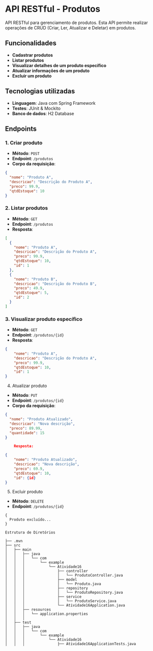 # API RESTful - Produtos

API RESTful para gerenciamento de produtos. Esta API permite realizar operações de CRUD (Criar, Ler, Atualizar e Deletar) em produtos.

## Funcionalidades

- **Cadastrar produtos**
- **Listar produtos**
- **Visualizar detalhes de um produto específico**
- **Atualizar informações de um produto**
- **Excluir um produto**

## Tecnologias utilizadas

- **Linguagem**: Java com Spring Framework
- **Testes**: JUnit & Mockito
- **Banco de dados**: H2 Database

## Endpoints

### 1. Criar produto

- **Método**: `POST`
- **Endpoint**: `/produtos`
- **Corpo da requisição**:
  
```json
{
  "nome": "Produto A",
  "descricao": "Descrição do Produto A",
  "preco": 99.9,
  "qtdEstoque": 10
}
```

### 2. Listar produtos

- **Método**: `GET`
- **Endpoint**: `/produtos`
- **Resposta**:

```json
[
  {
    "nome": "Produto A",
    "descricao": "Descrição do Produto A",
    "preco": 99.9,
    "qtdEstoque": 10,
    "id": 1
  },
  {
    "nome": "Produto B",
    "descricao": "Descrição do Produto B",
    "preco": 49.9,
    "qtdEstoque": 5,
    "id": 2
  }
]
```

### 3. Visualizar produto específico

- **Método**: `GET`
- **Endpoint**: `/produtos/{id}`
- **Resposta**:

```json
{
    "nome": "Produto A",
    "descricao": "Descrição do Produto A",
    "preco": 99.9,
    "qtdEstoque": 10,
    "id": 1
}
```

4. Atualizar produto

- **Método**: `PUT`
- **Endpoint**: `/produtos/{id}`
- **Corpo da requisição**:

```json
{
  "nome": "Produto Atualizado",
  "descricao": "Nova descrição",
  "preco": 89.99,
  "quantidade": 15
}

    Resposta:

{
    "nome": "Produto Atualizado",
    "descricao": "Nova descrição",
    "preco": 69.9,
    "qtdEstoque": 10,
    "id": {id}
}
```

5. Excluir produto

- **Método**: `DELETE`
- **Endpoint**: `/produtos/{id}`

```
{
  Produto excluído...
}
```

```
Estrutura de Diretórios

├── .mvn
├── src
│   ├── main
│   │   ├── java
│   │   │   └── com
│   │   │       └── example
│   │   │           └── Atividade16
│   │   │               ├── controller
│   │   │               │   └── ProdutoController.java
│   │   │               ├── model
│   │   │               │   └── Produto.java
│   │   │               ├── repository
│   │   │               │   └── ProdutoRepository.java
│   │   │               ├── service
│   │   │               │   └── ProdutoService.java
│   │   │               └── Atividade16Application.java
│   │   ├── resources
│   │   │   └── application.properties
│   │   │
│   ├── test
│   │   ├── java
│   │   │   └── com
│   │   │       └── example
│   │   │           └── Atividade16
│   │   │               ├── Atividade16ApplicationTests.java
```
